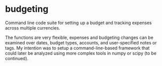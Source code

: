 # budgeting
Command line code suite for setting up a budget and tracking expenses across multiple currencies.

The functions are very flexible, expenses and budgeting changes can be examined over dates, budget types, accounts, and user-specified notes or tags.  My intention was to setup a command-line-based framework that could later be analyzed using more complex tools in numpy or scipy (to be continued).